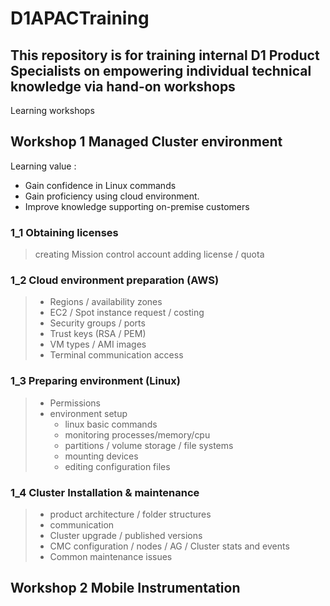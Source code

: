 # D1APACTraining

## This repository is for training internal D1 Product Specialists on empowering individual technical knowledge via hand-on workshops

Learning workshops

## Workshop 1 Managed Cluster environment

Learning value : 
 - Gain confidence in Linux commands
 - Gain proficiency using cloud environment. 
 - Improve knowledge supporting on-premise customers

  ### 1_1 Obtaining licenses
  > creating Mission control account
  > adding license / quota

  ### 1_2 Cloud environment preparation (AWS)
  > - Regions / availability zones
  > - EC2 / Spot instance request / costing
  > - Security groups / ports 
  > - Trust keys (RSA / PEM)
  > - VM types / AMI images
  > - Terminal communication access

  ### 1_3 Preparing environment (Linux)
  > - Permissions
  > - environment setup
  >   - linux basic commands 
  >   - monitoring processes/memory/cpu 
  >   - partitions / volume storage / file systems
  >   - mounting devices
  >   - editing configuration files

  ### 1_4 Cluster Installation & maintenance
  > - product architecture / folder structures
  > - communication 
  > - Cluster upgrade / published versions
  > - CMC configuration / nodes / AG / Cluster stats and events
  > - Common maintenance issues

## Workshop 2 Mobile Instrumentation


